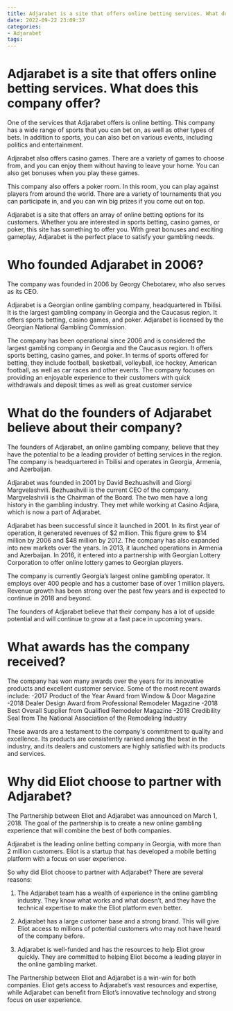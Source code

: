 ```yaml
---
title: Adjarabet is a site that offers online betting services. What does this company offer 
date: 2022-09-22 23:09:37
categories:
- Adjarabet
tags:
---
```



#  Adjarabet is a site that offers online betting services. What does this company offer? 

One of the services that Adjarabet offers is online betting. This company has a wide range of sports that you can bet on, as well as other types of bets. In addition to sports, you can also bet on various events, including politics and entertainment. 

Adjarabet also offers casino games. There are a variety of games to choose from, and you can enjoy them without having to leave your home. You can also get bonuses when you play these games. 

This company also offers a poker room. In this room, you can play against players from around the world. There are a variety of tournaments that you can participate in, and you can win big prizes if you come out on top. 

Adjarabet is a site that offers an array of online betting options for its customers. Whether you are interested in sports betting, casino games, or poker, this site has something to offer you. With great bonuses and exciting gameplay, Adjarabet is the perfect place to satisfy your gambling needs.

#  Who founded Adjarabet in 2006? 

The company was founded in 2006 by Georgy Chebotarev, who also serves as its CEO.

Adjarabet is a Georgian online gambling company, headquartered in Tbilisi. It is the largest gambling company in Georgia and the Caucasus region. It offers sports betting, casino games, and poker. Adjarabet is licensed by the Georgian National Gambling Commission.

The company has been operational since 2006 and is considered the largest gambling company in Georgia and the Caucasus region. It offers sports betting, casino games, and poker. In terms of sports offered for betting, they include football, basketball, volleyball, ice hockey, American football, as well as car races and other events. The company focuses on providing an enjoyable experience to their customers with quick withdrawals and deposit times as well as great customer service

#  What do the founders of Adjarabet believe about their company? 

The founders of Adjarabet, an online gambling company, believe that they have the potential to be a leading provider of betting services in the region. The company is headquartered in Tbilisi and operates in Georgia, Armenia, and Azerbaijan. 

Adjarabet was founded in 2001 by David Bezhuashvili and Giorgi Margvelashvili. Bezhuashvili is the current CEO of the company. Margvelashvili is the Chairman of the Board. The two men have a long history in the gambling industry. They met while working at Casino Adjara, which is now a part of Adjarabet. 

Adjarabet has been successful since it launched in 2001. In its first year of operation, it generated revenues of $2 million. This figure grew to $14 million by 2006 and $48 million by 2012. The company has also expanded into new markets over the years. In 2013, it launched operations in Armenia and Azerbaijan. In 2016, it entered into a partnership with Georgian Lottery Corporation to offer online lottery games to Georgian players. 

The company is currently Georgia’s largest online gambling operator. It employs over 400 people and has a customer base of over 1 million players. Revenue growth has been strong over the past few years and is expected to continue in 2018 and beyond. 

The founders of Adjarabet believe that their company has a lot of upside potential and will continue to grow at a fast pace in upcoming years.

#  What awards has the company received? 

The company has won many awards over the years for its innovative products and excellent customer service. Some of the most recent awards include: 
-2017 Product of the Year Award from Window & Door Magazine
-2018 Dealer Design Award from Professional Remodeler Magazine
-2018 Best Overall Supplier from Qualified Remodeler Magazine
-2018 Credibility Seal from The National Association of the Remodeling Industry

These awards are a testament to the company's commitment to quality and excellence. Its products are consistently ranked among the best in the industry, and its dealers and customers are highly satisfied with its products and services.

#  Why did Eliot choose to partner with Adjarabet?

The Partnership between Eliot and Adjarabet was announced on March 1, 2018. The goal of the partnership is to create a new online gambling experience that will combine the best of both companies.

Adjarabet is the leading online betting company in Georgia, with more than 2 million customers. Eliot is a startup that has developed a mobile betting platform with a focus on user experience.

So why did Eliot choose to partner with Adjarabet? There are several reasons:

1. The Adjarabet team has a wealth of experience in the online gambling industry. They know what works and what doesn’t, and they have the technical expertise to make the Eliot platform even better.

2. Adjarabet has a large customer base and a strong brand. This will give Eliot access to millions of potential customers who may not have heard of the company before.

3. Adjarabet is well-funded and has the resources to help Eliot grow quickly. They are committed to helping Eliot become a leading player in the online gambling market.

The Partnership between Eliot and Adjarabet is a win-win for both companies. Eliot gets access to Adjarabet’s vast resources and expertise, while Adjarabet can benefit from Eliot’s innovative technology and strong focus on user experience.